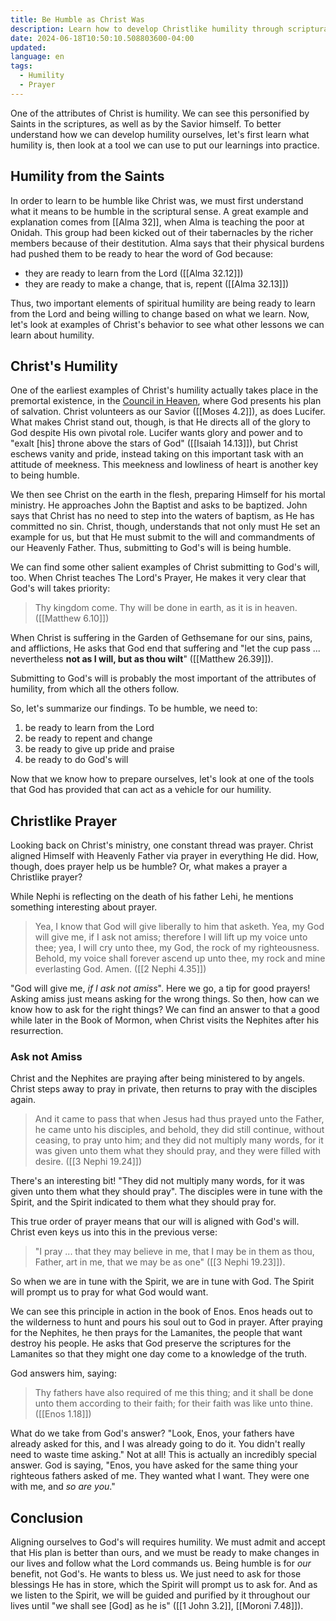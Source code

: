 ```yaml
---
title: Be Humble as Christ Was
description: Learn how to develop Christlike humility through scriptural examples and the power of prayer.
date: 2024-06-18T10:50:10.508803600-04:00
updated:
language: en
tags:
  - Humility
  - Prayer
---
```


One of the attributes of Christ is humility. We can see this personified by Saints in the scriptures, as well as by the Savior himself. To better understand how we can develop humility ourselves, let's first learn what humility is, then look at a tool we can use to put our learnings into practice.

## Humility from the Saints

In order to learn to be humble like Christ was, we must first understand what it means to be humble in the scriptural sense. A great example and explanation comes from [[Alma 32]], when Alma is teaching the poor at Onidah. This group had been kicked out of their tabernacles by the richer members because of their destitution. Alma says that their physical burdens had pushed them to be ready to hear the word of God because:

- they are ready to learn from the Lord ([[Alma 32.12]])
- they are ready to make a change, that is, repent ([[Alma 32.13]])

Thus, two important elements of spiritual humility are being ready to learn from the Lord and being willing to change based on what we learn. Now, let's look at examples of Christ's behavior to see what other lessons we can learn about humility.

## Christ's Humility

One of the earliest examples of Christ's humility actually takes place in the premortal existence, in the [Council in Heaven](https://www.churchofjesuschrist.org/study/manual/gospel-topics/council-in-heaven), where God presents his plan of salvation. Christ volunteers as our Savior ([[Moses 4.2]]), as does Lucifer. What makes Christ stand out, though, is that He directs all of the glory to God despite His own pivotal role. Lucifer wants glory and power and to "exalt [his] throne above the stars of God" ([[Isaiah 14.13]]), but Christ eschews vanity and pride, instead taking on this important task with an attitude of meekness. This meekness and lowliness of heart is another key to being humble.

We then see Christ on the earth in the flesh, preparing Himself for his mortal ministry. He approaches John the Baptist and asks to be baptized. John says that Christ has no need to step into the waters of baptism, as He has committed no sin. Christ, though, understands that not only must He set an example for us, but that He must submit to the will and commandments of our Heavenly Father. Thus, submitting to God's will is being humble.

We can find some other salient examples of Christ submitting to God's will, too. When Christ teaches The Lord's Prayer, He makes it very clear that God's will takes priority:

> Thy kingdom come. Thy will be done in earth, as it is in heaven. ([[Matthew 6.10]])

When Christ is suffering in the Garden of Gethsemane for our sins, pains, and afflictions, He asks that God end that suffering and "let the cup pass ... nevertheless **not as I will, but as thou wilt**" ([[Matthew 26.39]]).

Submitting to God's will is probably the most important of the attributes of humility, from which all the others follow.

So, let's summarize our findings. To be humble, we need to:

1. be ready to learn from the Lord
2. be ready to repent and change
3. be ready to give up pride and praise
4. be ready to do God's will

Now that we know how to prepare ourselves, let's look at one of the tools that God has provided that can act as a vehicle for our humility.

## Christlike Prayer

Looking back on Christ's ministry, one constant thread was prayer. Christ aligned Himself with Heavenly Father via prayer in everything He did. How, though, does prayer help us be humble? Or, what makes a prayer a Christlike prayer?

While Nephi is reflecting on the death of his father Lehi, he mentions something interesting about prayer.

> Yea, I know that God will give liberally to him that asketh. Yea, my God will give me, if I ask not amiss; therefore I will lift up my voice unto thee; yea, I will cry unto thee, my God, the rock of my righteousness. Behold, my voice shall forever ascend up unto thee, my rock and mine everlasting God. Amen. ([[2 Nephi 4.35]])

"God will give me, _if I ask not amiss_". Here we go, a tip for good prayers! Asking amiss just means asking for the wrong things. So then, how can we know how to ask for the right things? We can find an answer to that a good while later in the Book of Mormon, when Christ visits the Nephites after his resurrection.

### Ask not Amiss

Christ and the Nephites are praying after being ministered to by angels. Christ steps away to pray in private, then returns to pray with the disciples again.

> And it came to pass that when Jesus had thus prayed unto the Father, he came unto his disciples, and behold, they did still continue, without ceasing, to pray unto him; and they did not multiply many words, for it was given unto them what they should pray, and they were filled with desire. ([[3 Nephi 19.24]])

There's an interesting bit! "They did not multiply many words, for it was given unto them what they should pray". The disciples were in tune with the Spirit, and the Spirit indicated to them what they should pray for.

This true order of prayer means that our will is aligned with God's will. Christ even keys us into this in the previous verse:

> "I pray ... that they may believe in me, that I may be in them as thou, Father, art in me, that we may be as one" ([[3 Nephi 19.23]]).

So when we are in tune with the Spirit, we are in tune with God. The Spirit will prompt us to pray for what God would want.

We can see this principle in action in the book of Enos. Enos heads out to the wilderness to hunt and pours his soul out to God in prayer. After praying for the Nephites, he then prays for the Lamanites, the people that want destroy his people. He asks that God preserve the scriptures for the Lamanites so that they might one day come to a knowledge of the truth.

God answers him, saying:

> Thy fathers have also required of me this thing; and it shall be done unto them according to their faith; for their faith was like unto thine. ([[Enos 1.18]])

What do we take from God's answer? "Look, Enos, your fathers have already asked for this, and I was already going to do it. You didn't really need to waste time asking." Not at all! This is actually an incredibly special answer. God is saying, "Enos, you have asked for the same thing your righteous fathers asked of me. They wanted what I want. They were one with me, and _so are you_."

## Conclusion

Aligning ourselves to God's will requires humility. We must admit and accept that His plan is better than ours, and we must be ready to make changes in our lives and follow what the Lord commands us. Being humble is for _our_ benefit, not God's. He wants to bless us. We just need to ask for those blessings He has in store, which the Spirit will prompt us to ask for. And as we listen to the Spirit, we will be guided and purified by it throughout our lives until "we shall see [God] as he is" ([[1 John 3.2]], [[Moroni 7.48]]).
